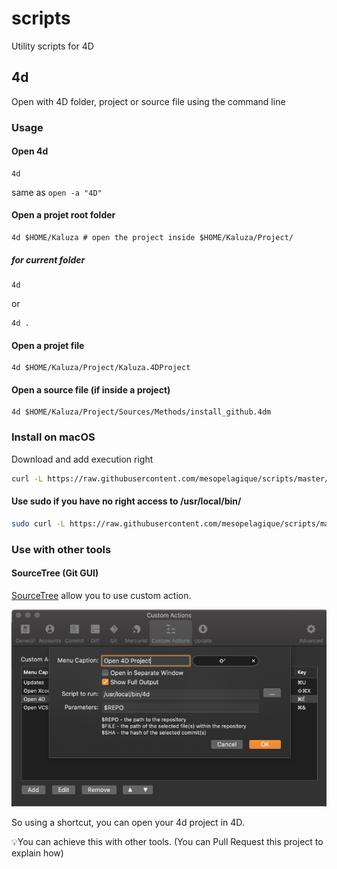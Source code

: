 # scripts

Utility scripts for 4D

## 4d

Open with 4D folder, project or source file using the command line

### Usage

#### Open 4d

```
4d 
```
same as `open -a "4D"`

#### Open a projet root folder

```
4d $HOME/Kaluza # open the project inside $HOME/Kaluza/Project/
```

##### for current folder

```
4d
```
or
```
4d .
```

#### Open a projet file

```
4d $HOME/Kaluza/Project/Kaluza.4DProject 
```

#### Open a source file (if inside a project)

```
4d $HOME/Kaluza/Project/Sources/Methods/install_github.4dm
```

### Install on macOS

Download and add execution right

```bash
curl -L https://raw.githubusercontent.com/mesopelagique/scripts/master/macos/4d -o /usr/local/bin/4d && chmod +x /usr/local/bin/4d
```

#### Use sudo if you have no right access to /usr/local/bin/

```bash
sudo curl -L https://raw.githubusercontent.com/mesopelagique/scripts/master/macos/4d -o /usr/local/bin/4d && sudo chmod +x /usr/local/bin/4d
```

### Use with other tools

#### SourceTree (Git GUI)

[SourceTree](https://www.sourcetreeapp.com/) allow you to use custom action. 

![SourceTreeAction](assets/sourcetree-action.png)

So using a shortcut, you can open your 4d project in 4D.

💡You can achieve this with other tools. (You can Pull Request this project to explain how)

